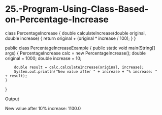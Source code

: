 # 25.-Program-Using-Class-Based-on-Percentage-Increase
class PercentageIncrease {
    double calculateIncrease(double original, double increase) {
        return original + (original * increase / 100);
    }
}

public class PercentageIncreaseExample {
    public static void main(String[] args) {
        PercentageIncrease calc = new PercentageIncrease();
        double original = 1000;
        double increase = 10;

        double result = calc.calculateIncrease(original, increase);
        System.out.println("New value after " + increase + "% increase: " + result);
    }
}

Output

New value after 10% increase: 1100.0
